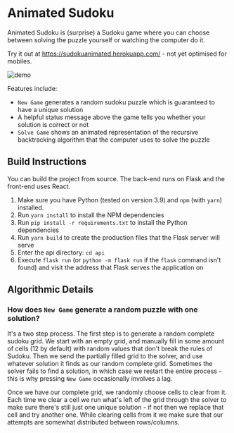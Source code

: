 # Animated Sudoku



Animated Sudoku is (surprise) a Sudoku game where you can choose between solving the puzzle yourself or watching the computer do it. 

Try it out at https://sudokuanimated.herokuapp.com/ - not yet optimised for mobiles.

![demo](/Users/nish-work/WorkRepos/sudoku/demo.gif)

Features include:

- `New Game` generates a random sudoku puzzle which is guaranteed to have a unique solution
- A helpful status message above the game tells you whether your solution is correct or not
- `Solve Game` shows an animated representation of the recursive backtracking algorithm that the computer uses to solve the puzzle



## Build Instructions

You can build the project from source. The back-end runs on Flask and the front-end uses React.

1. Make sure you have Python (tested on version 3.9) and `npm` (with `yarn`) installed.
2. Run `yarn install` to install the NPM dependencies
3. Run `pip install -r requirements.txt` to install the Python dependencies
4. Run `yarn build` to create the production files that the Flask server will serve
5. Enter the api directory: `cd api`  
6. Execute `flask run` (or `python -m flask run` if the `flask` command isn't found) and visit the address that Flask serves the application on



## Algorithmic Details

### How does `New Game` generate a random puzzle with one solution?

It's a two step process. The first step is to generate a random complete sudoku grid. We start with an empty grid, and manually fill in some amount of cells (12 by default) with random values that don't break the rules of Sudoku. Then we send the partially filled grid to the solver, and use whatever solution it finds as our random complete grid. Sometimes the solver fails to find a solution, in which case we restart the entire process - this is why pressing `New Game` occasionally involves a lag.

Once we have our complete grid, we randomly choose cells to clear from it. Each time we clear a cell we run what's left of the grid through the solver to make sure there's still just one unique solution - if not then we replace that cell and try another one. While clearing cells from it we make sure that our attempts are somewhat distributed between rows/columns.









